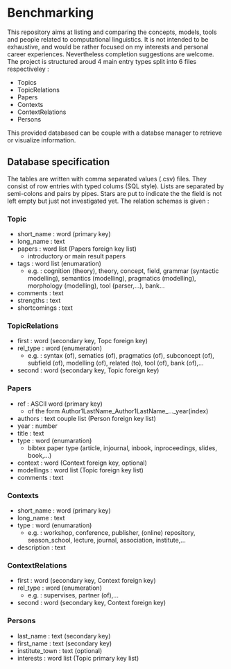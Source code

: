 # Benchmarking

This repository aims at listing and comparing the concepts, models, tools and people related to computational linguistics. It is not intended to be exhaustive, and would be rather focused on my interests and personal career experiences. Nevertheless completion suggestions are welcome. The project is structured aroud 4 main entry types split into 6 files respectiveley :
- Topics
- TopicRelations
- Papers
- Contexts
- ContextRelations
- Persons

This provided databased can be couple with a databse manager to retrieve or visualize information.

## Database specification

The tables are written with comma separated values (.csv) files. They consist of row entries with typed colums (SQL style). Lists are separated by semi-colons and pairs by pipes. Stars are put to indicate the the field is not left empty but just not investigated yet. The relation schemas is given :

### Topic
- short_name : word (primary key)
- long_name : text
- papers : word list (Papers foreign key list)
  - introductory or main result papers
- tags : word list (enumaration)
  - e.g. : cognition (theory), theory, concept, field, grammar (syntactic modelling), semantics (modelling), pragmatics (modelling), morphology (modelling), tool (parser,...), bank...
- comments : text
- strengths : text
- shortcomings : text

### TopicRelations
- first : word (secondary key, Topc foreign key)
- rel_type : word (enumeration)
  - e.g. : syntax (of), sematics (of), pragmatics (of), subconcept (of), subfield (of), modelling (of), related (to), tool (of), bank (of),...
- second : word (secondary key, Topic foreign key)

### Papers
- ref : ASCII word (primary key)
  - of the form Author1LastName\_Author1LastName\_...\_year(index)
- authors : text couple list (Person foreign key list)
- year : number
- title : text
- type : word (enumaration)
  - bibtex paper type (article, injournal, inbook, inproceedings, slides, book,...)
- context : word (Context foreign key, optional)
- modellings : word list (Topic foreign key list)
- comments : text

### Contexts
- short_name : word (primary key)
- long_name : text
- type : word (enumaration)
  - e.g. : workshop, conference, publisher, (online) repository, season_school, lecture, journal, association, institute,...
- description : text

### ContextRelations
- first : word (secondary key, Context foreign key)
- rel_type : word (enumeration)
  - e.g. : supervises, partner (of),...
- second : word (secondary key, Context foreign key)

### Persons
- last_name : text (secondary key)
- first_name : text (secondary key)
- institute_town : text (optional)
- interests : word list (Topic primary key list)
